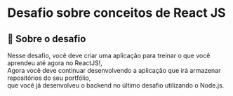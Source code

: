 
# Desafio sobre conceitos de React JS

## 🚀 Sobre o desafio
<p>Nesse desafio, você deve criar uma aplicação para treinar o que você aprendeu até agora no ReactJS!,<br>
Agora você deve continuar desenvolvendo a aplicação que irá armazenar repositórios do seu portfólio, <br>
que você já desenvolveu o backend no último desafio utilizando o Node.js.</p>

